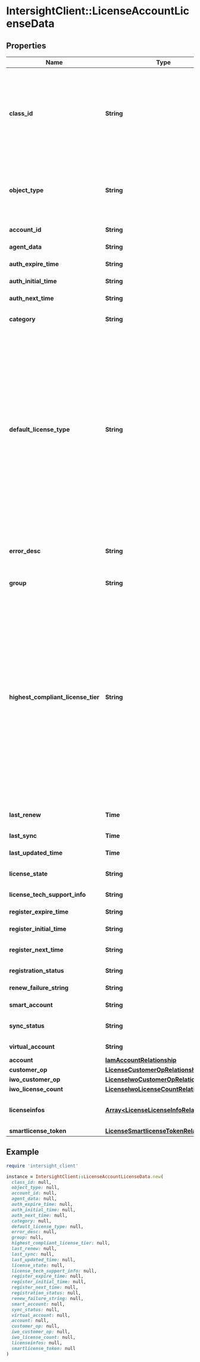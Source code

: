 # IntersightClient::LicenseAccountLicenseData

## Properties

| Name | Type | Description | Notes |
| ---- | ---- | ----------- | ----- |
| **class_id** | **String** | The fully-qualified name of the instantiated, concrete type. This property is used as a discriminator to identify the type of the payload when marshaling and unmarshaling data. | [default to &#39;license.AccountLicenseData&#39;] |
| **object_type** | **String** | The fully-qualified name of the instantiated, concrete type. The value should be the same as the &#39;ClassId&#39; property. | [default to &#39;license.AccountLicenseData&#39;] |
| **account_id** | **String** | Root user&#39;s ID of the account. | [optional][readonly] |
| **agent_data** | **String** | Agent trusted store data. | [optional][readonly] |
| **auth_expire_time** | **String** | Authorization expiration time. | [optional][readonly] |
| **auth_initial_time** | **String** | Intial authorization time. | [optional][readonly] |
| **auth_next_time** | **String** | Next time for the authorization. | [optional][readonly] |
| **category** | **String** | Account license data category name. | [optional][readonly] |
| **default_license_type** | **String** | Default license tier set by user. * &#x60;Base&#x60; - Base as a License type. It is default license type. * &#x60;Essential&#x60; - Essential as a License type. * &#x60;Standard&#x60; - Standard as a License type. * &#x60;Advantage&#x60; - Advantage as a License type. * &#x60;Premier&#x60; - Premier as a License type. * &#x60;IWO-Essential&#x60; - IWO-Essential as a License type. * &#x60;IWO-Advantage&#x60; - IWO-Advantage as a License type. * &#x60;IWO-Premier&#x60; - IWO-Premier as a License type. | [optional][default to &#39;Base&#39;] |
| **error_desc** | **String** | The detailed error message when there is any error related to license sync of this account. | [optional][readonly] |
| **group** | **String** | Account license data group name. | [optional][readonly] |
| **highest_compliant_license_tier** | **String** | The highest license tier which is in compliant of this account. * &#x60;Base&#x60; - Base as a License type. It is default license type. * &#x60;Essential&#x60; - Essential as a License type. * &#x60;Standard&#x60; - Standard as a License type. * &#x60;Advantage&#x60; - Advantage as a License type. * &#x60;Premier&#x60; - Premier as a License type. * &#x60;IWO-Essential&#x60; - IWO-Essential as a License type. * &#x60;IWO-Advantage&#x60; - IWO-Advantage as a License type. * &#x60;IWO-Premier&#x60; - IWO-Premier as a License type. | [optional][readonly][default to &#39;Base&#39;] |
| **last_renew** | **Time** | Specifies last certificate renew time with SA. | [optional][readonly] |
| **last_sync** | **Time** | Specifies last sync time with SA. | [optional][readonly] |
| **last_updated_time** | **Time** | Record&#39;s last update datetime. | [optional][readonly] |
| **license_state** | **String** | Aggregrated mode for the agent. | [optional][readonly] |
| **license_tech_support_info** | **String** | Tech-support info of a smart-agent. | [optional][readonly] |
| **register_expire_time** | **String** | Registration exipiration time. | [optional][readonly] |
| **register_initial_time** | **String** | Initial time of registration. | [optional][readonly] |
| **register_next_time** | **String** | Next time for the license registration. | [optional][readonly] |
| **registration_status** | **String** | Registration status of a smart-agent. | [optional][readonly] |
| **renew_failure_string** | **String** | License renewal failure message. | [optional][readonly] |
| **smart_account** | **String** | Name of the smart account. | [optional][readonly] |
| **sync_status** | **String** | Current sync status for the account. | [optional][readonly] |
| **virtual_account** | **String** | Name of the virtual account. | [optional][readonly] |
| **account** | [**IamAccountRelationship**](IamAccountRelationship.md) |  | [optional] |
| **customer_op** | [**LicenseCustomerOpRelationship**](LicenseCustomerOpRelationship.md) |  | [optional] |
| **iwo_customer_op** | [**LicenseIwoCustomerOpRelationship**](LicenseIwoCustomerOpRelationship.md) |  | [optional] |
| **iwo_license_count** | [**LicenseIwoLicenseCountRelationship**](LicenseIwoLicenseCountRelationship.md) |  | [optional] |
| **licenseinfos** | [**Array&lt;LicenseLicenseInfoRelationship&gt;**](LicenseLicenseInfoRelationship.md) | An array of relationships to licenseLicenseInfo resources. | [optional] |
| **smartlicense_token** | [**LicenseSmartlicenseTokenRelationship**](LicenseSmartlicenseTokenRelationship.md) |  | [optional] |

## Example

```ruby
require 'intersight_client'

instance = IntersightClient::LicenseAccountLicenseData.new(
  class_id: null,
  object_type: null,
  account_id: null,
  agent_data: null,
  auth_expire_time: null,
  auth_initial_time: null,
  auth_next_time: null,
  category: null,
  default_license_type: null,
  error_desc: null,
  group: null,
  highest_compliant_license_tier: null,
  last_renew: null,
  last_sync: null,
  last_updated_time: null,
  license_state: null,
  license_tech_support_info: null,
  register_expire_time: null,
  register_initial_time: null,
  register_next_time: null,
  registration_status: null,
  renew_failure_string: null,
  smart_account: null,
  sync_status: null,
  virtual_account: null,
  account: null,
  customer_op: null,
  iwo_customer_op: null,
  iwo_license_count: null,
  licenseinfos: null,
  smartlicense_token: null
)
```

